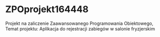 # ZPOprojekt164448
Projekt na zaliczenie Zaawansowanego Programowania Obiektowego, Temat projektu: Aplikacja do rejestracji zabiegów w salonie fryzjerskim
